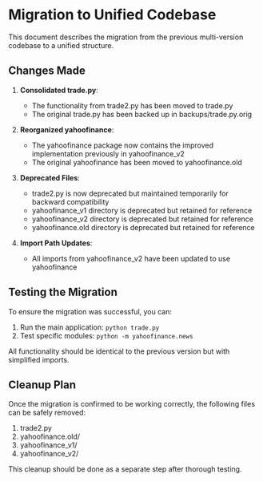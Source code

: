 # Migration to Unified Codebase

This document describes the migration from the previous multi-version codebase to a unified structure.

## Changes Made

1. **Consolidated trade.py**:
   - The functionality from trade2.py has been moved to trade.py
   - The original trade.py has been backed up in backups/trade.py.orig

2. **Reorganized yahoofinance**:
   - The yahoofinance package now contains the improved implementation previously in yahoofinance_v2
   - The original yahoofinance has been moved to yahoofinance.old

3. **Deprecated Files**:
   - trade2.py is now deprecated but maintained temporarily for backward compatibility
   - yahoofinance_v1 directory is deprecated but retained for reference
   - yahoofinance_v2 directory is deprecated but retained for reference
   - yahoofinance.old directory is deprecated but retained for reference

4. **Import Path Updates**:
   - All imports from yahoofinance_v2 have been updated to use yahoofinance

## Testing the Migration

To ensure the migration was successful, you can:

1. Run the main application: `python trade.py`
2. Test specific modules: `python -m yahoofinance.news`

All functionality should be identical to the previous version but with simplified imports.

## Cleanup Plan

Once the migration is confirmed to be working correctly, the following files can be safely removed:

1. trade2.py
2. yahoofinance.old/
3. yahoofinance_v1/
4. yahoofinance_v2/

This cleanup should be done as a separate step after thorough testing.